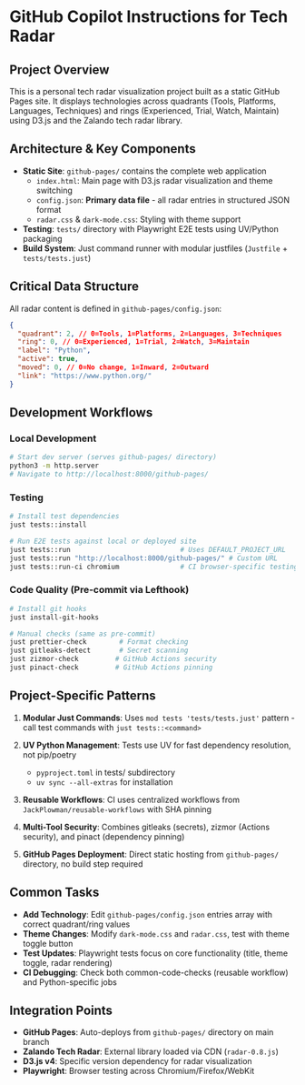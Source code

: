 # GitHub Copilot Instructions for Tech Radar

## Project Overview

This is a personal tech radar visualization project built as a static GitHub Pages site. It displays technologies across quadrants (Tools, Platforms, Languages, Techniques) and rings (Experienced, Trial, Watch, Maintain) using D3.js and the Zalando tech radar library.

## Architecture & Key Components

- **Static Site**: `github-pages/` contains the complete web application
  - `index.html`: Main page with D3.js radar visualization and theme switching
  - `config.json`: **Primary data file** - all radar entries in structured JSON format
  - `radar.css` & `dark-mode.css`: Styling with theme support
- **Testing**: `tests/` directory with Playwright E2E tests using UV/Python packaging
- **Build System**: Just command runner with modular justfiles (`Justfile` + `tests/tests.just`)

## Critical Data Structure

All radar content is defined in `github-pages/config.json`:

```json
{
  "quadrant": 2, // 0=Tools, 1=Platforms, 2=Languages, 3=Techniques
  "ring": 0, // 0=Experienced, 1=Trial, 2=Watch, 3=Maintain
  "label": "Python",
  "active": true,
  "moved": 0, // 0=No change, 1=Inward, 2=Outward
  "link": "https://www.python.org/"
}
```

## Development Workflows

### Local Development

```bash
# Start dev server (serves github-pages/ directory)
python3 -m http.server
# Navigate to http://localhost:8000/github-pages/
```

### Testing

```bash
# Install test dependencies
just tests::install

# Run E2E tests against local or deployed site
just tests::run                           # Uses DEFAULT_PROJECT_URL
just tests::run "http://localhost:8000/github-pages/" # Custom URL
just tests::run-ci chromium               # CI browser-specific testing
```

### Code Quality (Pre-commit via Lefthook)

```bash
# Install git hooks
just install-git-hooks

# Manual checks (same as pre-commit)
just prettier-check        # Format checking
just gitleaks-detect       # Secret scanning
just zizmor-check         # GitHub Actions security
just pinact-check         # GitHub Actions pinning
```

## Project-Specific Patterns

1. **Modular Just Commands**: Uses `mod tests 'tests/tests.just'` pattern - call test commands with `just tests::<command>`

2. **UV Python Management**: Tests use UV for fast dependency resolution, not pip/poetry

   - `pyproject.toml` in tests/ subdirectory
   - `uv sync --all-extras` for installation

3. **Reusable Workflows**: CI uses centralized workflows from `JackPlowman/reusable-workflows` with SHA pinning

4. **Multi-Tool Security**: Combines gitleaks (secrets), zizmor (Actions security), and pinact (dependency pinning)

5. **GitHub Pages Deployment**: Direct static hosting from `github-pages/` directory, no build step required

## Common Tasks

- **Add Technology**: Edit `github-pages/config.json` entries array with correct quadrant/ring values
- **Theme Changes**: Modify `dark-mode.css` and `radar.css`, test with theme toggle button
- **Test Updates**: Playwright tests focus on core functionality (title, theme toggle, radar rendering)
- **CI Debugging**: Check both common-code-checks (reusable workflow) and Python-specific jobs

## Integration Points

- **GitHub Pages**: Auto-deploys from `github-pages/` directory on main branch
- **Zalando Tech Radar**: External library loaded via CDN (`radar-0.8.js`)
- **D3.js v4**: Specific version dependency for radar visualization
- **Playwright**: Browser testing across Chromium/Firefox/WebKit

